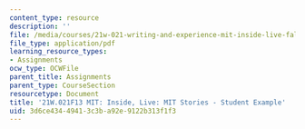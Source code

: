```yaml
---
content_type: resource
description: ''
file: /media/courses/21w-021-writing-and-experience-mit-inside-live-fall-2013/3d6ce43449413c3ba92e9122b313f1f3_MIT21W_021F13_Silence.pdf
file_type: application/pdf
learning_resource_types:
- Assignments
ocw_type: OCWFile
parent_title: Assignments
parent_type: CourseSection
resourcetype: Document
title: '21W.021F13 MIT: Inside, Live: MIT Stories - Student Example'
uid: 3d6ce434-4941-3c3b-a92e-9122b313f1f3
---
```

